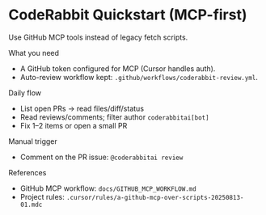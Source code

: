 # CodeRabbit Quickstart (MCP-first)

Use GitHub MCP tools instead of legacy fetch scripts.

What you need
- A GitHub token configured for MCP (Cursor handles auth).
- Auto-review workflow kept: `.github/workflows/coderabbit-review.yml`.

Daily flow
- List open PRs → read files/diff/status
- Read reviews/comments; filter author `coderabbitai[bot]`
- Fix 1–2 items or open a small PR

Manual trigger
- Comment on the PR issue: `@coderabbitai review`

References
- GitHub MCP workflow: `docs/GITHUB_MCP_WORKFLOW.md`
- Project rules: `.cursor/rules/a-github-mcp-over-scripts-20250813-01.mdc`

